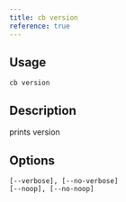 ```yaml
---
title: cb version
reference: true
---
```


## Usage

    cb version

## Description

prints version


## Options

```
[--verbose], [--no-verbose]  
[--noop], [--no-noop]        
```

